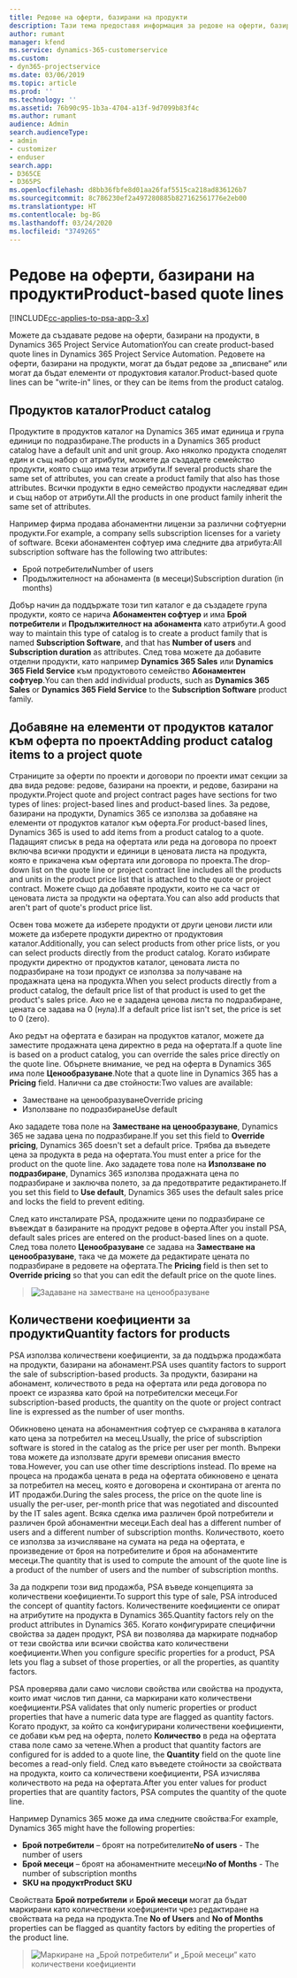 ```yaml
---
title: Редове на оферти, базирани на продукти
description: Тази тема предоставя информация за редове на оферти, базирани на продукти.
author: rumant
manager: kfend
ms.service: dynamics-365-customerservice
ms.custom:
- dyn365-projectservice
ms.date: 03/06/2019
ms.topic: article
ms.prod: ''
ms.technology: ''
ms.assetid: 76b90c95-1b3a-4704-a13f-9d7099b83f4c
ms.author: rumant
audience: Admin
search.audienceType:
- admin
- customizer
- enduser
search.app:
- D365CE
- D365PS
ms.openlocfilehash: d8bb36fbfe8d01aa26faf5515ca218ad836126b7
ms.sourcegitcommit: 8c786230ef2a497280885b827162561776e2eb00
ms.translationtype: HT
ms.contentlocale: bg-BG
ms.lasthandoff: 03/24/2020
ms.locfileid: "3749265"
---
```

# <a name="product-based-quote-lines"></a><span data-ttu-id="64e8c-103">Редове на оферти, базирани на продукти</span><span class="sxs-lookup"><span data-stu-id="64e8c-103">Product-based quote lines</span></span>

[!INCLUDE[cc-applies-to-psa-app-3.x](../includes/cc-applies-to-psa-app-3x.md)]


<span data-ttu-id="64e8c-104">Можете да създавате редове на оферти, базирани на продукти, в Dynamics 365 Project Service Automation</span><span class="sxs-lookup"><span data-stu-id="64e8c-104">You can create product-based quote lines in Dynamics 365 Project Service Automation.</span></span> <span data-ttu-id="64e8c-105">Редовете на оферти, базирани на продукти, могат да бъдат редове за „вписване“ или могат да бъдат елементи от продуктовия каталог.</span><span class="sxs-lookup"><span data-stu-id="64e8c-105">Product-based quote lines can be "write-in" lines, or they can be items from the product catalog.</span></span>

## <a name="product-catalog"></a><span data-ttu-id="64e8c-106">Продуктов каталог</span><span class="sxs-lookup"><span data-stu-id="64e8c-106">Product catalog</span></span>

<span data-ttu-id="64e8c-107">Продуктите в продуктов каталог на Dynamics 365 имат единица и група единици по подразбиране.</span><span class="sxs-lookup"><span data-stu-id="64e8c-107">The products in a Dynamics 365 product catalog have a default unit and unit group.</span></span> <span data-ttu-id="64e8c-108">Ако няколко продукта споделят един и същ набор от атрибути, можете да създадете семейство продукти, която също има тези атрибути.</span><span class="sxs-lookup"><span data-stu-id="64e8c-108">If several products share the same set of attributes, you can create a product family that also has those attributes.</span></span> <span data-ttu-id="64e8c-109">Всички продукти в едно семейство продукти наследяват един и същ набор от атрибути.</span><span class="sxs-lookup"><span data-stu-id="64e8c-109">All the products in one product family inherit the same set of attributes.</span></span>

<span data-ttu-id="64e8c-110">Например фирма продава абонаментни лицензи за различни софтуерни продукти.</span><span class="sxs-lookup"><span data-stu-id="64e8c-110">For example, a company sells subscription licenses for a variety of software.</span></span> <span data-ttu-id="64e8c-111">Всеки абонаментен софтуер има следните два атрибута:</span><span class="sxs-lookup"><span data-stu-id="64e8c-111">All subscription software has the following two attributes:</span></span>

- <span data-ttu-id="64e8c-112">Брой потребители</span><span class="sxs-lookup"><span data-stu-id="64e8c-112">Number of users</span></span> 
- <span data-ttu-id="64e8c-113">Продължителност на абонамента (в месеци)</span><span class="sxs-lookup"><span data-stu-id="64e8c-113">Subscription duration (in months)</span></span>

<span data-ttu-id="64e8c-114">Добър начин да поддържате този тип каталог е да създадете група продукти, която се нарича **Абонаментен софтуер** и има **Брой потребители** и **Продължителност на абонамента** като атрибути.</span><span class="sxs-lookup"><span data-stu-id="64e8c-114">A good way to maintain this type of catalog is to create a product family that is named **Subscription Software**, and that has **Number of users** and **Subscription duration** as attributes.</span></span> <span data-ttu-id="64e8c-115">След това можете да добавите отделни продукти, като например **Dynamics 365 Sales** или **Dynamics 365 Field Service** към продуктовото семейство **Абонаментен софтуер**.</span><span class="sxs-lookup"><span data-stu-id="64e8c-115">You can then add individual products, such as **Dynamics 365 Sales** or **Dynamics 365 Field Service** to the **Subscription Software** product family.</span></span>

## <a name="adding-product-catalog-items-to-a-project-quote"></a><span data-ttu-id="64e8c-116">Добавяне на елементи от продуктов каталог към оферта по проект</span><span class="sxs-lookup"><span data-stu-id="64e8c-116">Adding product catalog items to a project quote</span></span>

<span data-ttu-id="64e8c-117">Страниците за оферти по проекти и договори по проекти имат секции за два вида редове: редове, базирани на проекти, и редове, базирани на продукти.</span><span class="sxs-lookup"><span data-stu-id="64e8c-117">Project quote and project contract pages have sections for two types of lines: project-based lines and product-based lines.</span></span> <span data-ttu-id="64e8c-118">За редове, базирани на продукти, Dynamics 365 се използва за добавяне на елементи от продуктов каталог към оферта.</span><span class="sxs-lookup"><span data-stu-id="64e8c-118">For product-based lines, Dynamics 365 is used to add items from a product catalog to a quote.</span></span> <span data-ttu-id="64e8c-119">Падащият списък в реда на офертата или реда на договора по проект включва всички продукти и единици в ценовата листа на продукта, която е прикачена към офертата или договора по проекта.</span><span class="sxs-lookup"><span data-stu-id="64e8c-119">The drop-down list on the quote line or project contract line includes all the products and units in the product price list that is attached to the quote or project contract.</span></span> <span data-ttu-id="64e8c-120">Можете също да добавяте продукти, които не са част от ценовата листа за продукти на офертата.</span><span class="sxs-lookup"><span data-stu-id="64e8c-120">You can also add products that aren't part of quote's product price list.</span></span>

<span data-ttu-id="64e8c-121">Освен това можете да изберете продукти от други ценови листи или можете да изберете продукти директно от продуктовия каталог.</span><span class="sxs-lookup"><span data-stu-id="64e8c-121">Additionally, you can select products from other price lists, or you can select products directly from the product catalog.</span></span> <span data-ttu-id="64e8c-122">Когато избирате продукти директно от продуктов каталог, ценовата листа по подразбиране на този продукт се използва за получаване на продажната цена на продукта.</span><span class="sxs-lookup"><span data-stu-id="64e8c-122">When you select products directly from a product catalog, the default price list of that product is used to get the product's sales price.</span></span> <span data-ttu-id="64e8c-123">Ако не е зададена ценова листа по подразбиране, цената се задава на 0 (нула).</span><span class="sxs-lookup"><span data-stu-id="64e8c-123">If a default price list isn't set, the price is set to 0 (zero).</span></span>

<span data-ttu-id="64e8c-124">Ако редът на офертата е базиран на продуктов каталог, можете да заместите продажната цена директно в реда на офертата.</span><span class="sxs-lookup"><span data-stu-id="64e8c-124">If a quote line is based on a product catalog, you can override the sales price directly on the quote line.</span></span> <span data-ttu-id="64e8c-125">Обърнете внимание, че ред на оферта в Dynamics 365 има поле **Ценообразуване**.</span><span class="sxs-lookup"><span data-stu-id="64e8c-125">Note that a quote line in Dynamics 365 has a **Pricing** field.</span></span> <span data-ttu-id="64e8c-126">Налични са две стойности:</span><span class="sxs-lookup"><span data-stu-id="64e8c-126">Two values are available:</span></span>

- <span data-ttu-id="64e8c-127">Заместване на ценообразуване</span><span class="sxs-lookup"><span data-stu-id="64e8c-127">Override pricing</span></span>  
- <span data-ttu-id="64e8c-128">Използване по подразбиране</span><span class="sxs-lookup"><span data-stu-id="64e8c-128">Use default</span></span>

<span data-ttu-id="64e8c-129">Ако зададете това поле на **Заместване на ценообразуване**, Dynamics 365 не задава цена по подразбиране.</span><span class="sxs-lookup"><span data-stu-id="64e8c-129">If you set this field to **Override pricing**, Dynamics 365 doesn't set a default price.</span></span> <span data-ttu-id="64e8c-130">Трябва да въведете цена за продукта в реда на офертата.</span><span class="sxs-lookup"><span data-stu-id="64e8c-130">You must enter a price for the product on the quote line.</span></span> <span data-ttu-id="64e8c-131">Ако зададете това поле на **Използване по подразбиране**, Dynamics 365 използва продажната цена по подразбиране и заключва полето, за да предотвратите редактирането.</span><span class="sxs-lookup"><span data-stu-id="64e8c-131">If you set this field to **Use default**, Dynamics 365 uses the default sales price and locks the field to prevent editing.</span></span>

<span data-ttu-id="64e8c-132">След като инсталирате PSA, продажните цени по подразбиране се въвеждат в базираните на продукт редове в оферта.</span><span class="sxs-lookup"><span data-stu-id="64e8c-132">After you install PSA, default sales prices are entered on the product-based lines on a quote.</span></span> <span data-ttu-id="64e8c-133">След това полето **Ценообразуване** се задава на **Заместване на ценообразуване**, така че да можете да редактирате цената по подразбиране в редовете на офертата.</span><span class="sxs-lookup"><span data-stu-id="64e8c-133">The **Pricing** field is then set to **Override pricing** so that you can edit the default price on the quote lines.</span></span>

> ![Задаване на заместване на ценообразуване](media/basic-guide-10.png)
 
## <a name="quantity-factors-for-products"></a><span data-ttu-id="64e8c-135">Количествени коефициенти за продукти</span><span class="sxs-lookup"><span data-stu-id="64e8c-135">Quantity factors for products</span></span>

<span data-ttu-id="64e8c-136">PSA използва количествени коефициенти, за да поддържа продажбата на продукти, базирани на абонамент.</span><span class="sxs-lookup"><span data-stu-id="64e8c-136">PSA uses quantity factors to support the sale of subscription-based products.</span></span> <span data-ttu-id="64e8c-137">За продукти, базирани на абонамент, количеството в реда на офертата или реда договора по проект се изразява като брой на потребителски месеци.</span><span class="sxs-lookup"><span data-stu-id="64e8c-137">For subscription-based products, the quantity on the quote or project contract line is expressed as the number of user months.</span></span>

<span data-ttu-id="64e8c-138">Обикновено цената на абонаментния софтуер се съхранява в каталога като цена за потребител на месец.</span><span class="sxs-lookup"><span data-stu-id="64e8c-138">Usually, the price of subscription software is stored in the catalog as the price per user per month.</span></span> <span data-ttu-id="64e8c-139">Въпреки това можете да използвате други времеви описания вместо това.</span><span class="sxs-lookup"><span data-stu-id="64e8c-139">However, you can use other time descriptions instead.</span></span> <span data-ttu-id="64e8c-140">По време на процеса на продажба цената в реда на офертата обикновено е цената за потребител на месец, която е договорена и сконтирана от агента по ИТ продажби.</span><span class="sxs-lookup"><span data-stu-id="64e8c-140">During the sales process, the price on the quote line is usually the per-user, per-month price that was negotiated and discounted by the IT sales agent.</span></span> <span data-ttu-id="64e8c-141">Всяка сделка има различен брой потребители и различен брой абонаментни месеци.</span><span class="sxs-lookup"><span data-stu-id="64e8c-141">Each deal has a different number of users and a different number of subscription months.</span></span> <span data-ttu-id="64e8c-142">Количеството, което се използва за изчисляване на сумата на реда на офертата, е произведение от броя на потребителите и броя на абонаментите месеци.</span><span class="sxs-lookup"><span data-stu-id="64e8c-142">The quantity that is used to compute the amount of the quote line is a product of the number of users and the number of subscription months.</span></span>

<span data-ttu-id="64e8c-143">За да подкрепи този вид продажба, PSA въведе концепцията за количествени коефициенти.</span><span class="sxs-lookup"><span data-stu-id="64e8c-143">To support this type of sale, PSA introduced the concept of quantity factors.</span></span> <span data-ttu-id="64e8c-144">Количествените коефициенти се опират на атрибутите на продукта в Dynamics 365.</span><span class="sxs-lookup"><span data-stu-id="64e8c-144">Quantity factors rely on the product attributes in Dynamics 365.</span></span> <span data-ttu-id="64e8c-145">Когато конфигурирате специфични свойства за даден продукт, PSA ви позволява да маркирате поднабор от тези свойства или всички свойства като количествени коефициенти.</span><span class="sxs-lookup"><span data-stu-id="64e8c-145">When you configure specific properties for a product, PSA lets you flag a subset of those properties, or all the properties, as quantity factors.</span></span>

<span data-ttu-id="64e8c-146">PSA проверява дали само числови свойства или свойства на продукта, които имат числов тип данни, са маркирани като количествени коефициенти.</span><span class="sxs-lookup"><span data-stu-id="64e8c-146">PSA validates that only numeric properties or product properties that have a numeric data type are flagged as quantity factors.</span></span> <span data-ttu-id="64e8c-147">Когато продукт, за който са конфигурирани количествени коефициенти, се добави към ред на оферта, полето **Количество** в реда на офертата става поле само за четене.</span><span class="sxs-lookup"><span data-stu-id="64e8c-147">When a product that quantity factors are configured for is added to a quote line, the **Quantity** field on the quote line becomes a read-only field.</span></span> <span data-ttu-id="64e8c-148">След като въведете стойности за свойствата на продукта, които са количествени коефициенти, PSA изчислява количеството на реда на офертата.</span><span class="sxs-lookup"><span data-stu-id="64e8c-148">After you enter values for product properties that are quantity factors, PSA computes the quantity of the quote line.</span></span>

<span data-ttu-id="64e8c-149">Например Dynamics 365 може да има следните свойства:</span><span class="sxs-lookup"><span data-stu-id="64e8c-149">For example, Dynamics 365 might have the following properties:</span></span> 

- <span data-ttu-id="64e8c-150">**Брой потребители** – броят на потребителите</span><span class="sxs-lookup"><span data-stu-id="64e8c-150">**No of users** - The number of users</span></span> 
- <span data-ttu-id="64e8c-151">**Брой месеци** – броят на абонаментните месеци</span><span class="sxs-lookup"><span data-stu-id="64e8c-151">**No of Months** - The number of subscription months</span></span>
- <span data-ttu-id="64e8c-152">**SKU на продукт**</span><span class="sxs-lookup"><span data-stu-id="64e8c-152">**Product SKU**</span></span> 

<span data-ttu-id="64e8c-153">Свойствата **Брой потребители** и **Брой месеци** могат да бъдат маркирани като количествени коефициенти чрез редактиране на свойствата на реда на продукта.</span><span class="sxs-lookup"><span data-stu-id="64e8c-153">Tne **No of Users** and **No of Months** properties can be flagged as quantity factors by editing the properties of the product line.</span></span> 

> ![Маркиране на „Брой потребители“ и „Брой месеци“ като количествени коефициенти](media/basic-guide-11.png)
 
